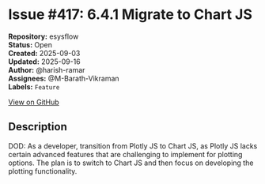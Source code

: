 # Issue #417: 6.4.1 Migrate to Chart JS

**Repository:** esysflow  
**Status:** Open  
**Created:** 2025-09-03  
**Updated:** 2025-09-16  
**Author:** @harish-ramar  
**Assignees:** @M-Barath-Vikraman  
**Labels:** `Feature`  

[View on GitHub](https://github.com/Simtestlab/esysflow/issues/417)

## Description

DOD: As a developer, transition from Plotly JS to Chart JS, as Plotly JS lacks certain advanced features that are challenging to implement for plotting options. The plan is to switch to Chart JS and then focus on developing the plotting functionality.
